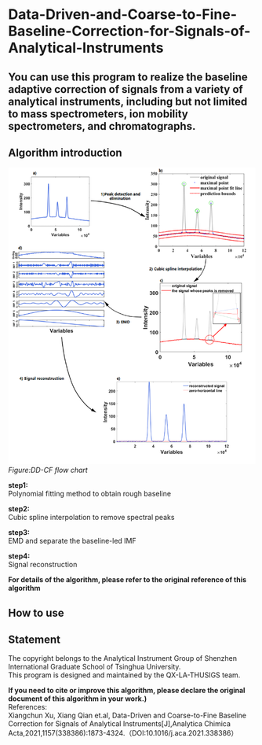 # Data-Driven-and-Coarse-to-Fine-Baseline-Correction-for-Signals-of-Analytical-Instruments
## You can use this program to realize the baseline adaptive correction of signals from a variety of analytical instruments,  including but not limited to mass spectrometers, ion mobility spectrometers, and chromatographs.


## Algorithm introduction

![DD-CF algorithm flow chart](https://github.com/QX-LA-THUSIGS/Data-Driven-and-Coarse-to-Fine-Baseline-Correction-for-Signals-of-Analytical-Instruments/blob/main/picture/flow_chart.png)  
_Figure:DD-CF flow chart_

__step1:__  
Polynomial fitting method to obtain rough baseline  


__step2:__    
  Cubic spline interpolation to remove spectral peaks  
  
__step3:__  
  EMD and separate the baseline-led IMF  

__step4:__   
  Signal reconstruction  

__For details of the algorithm, please refer to the original reference of this algorithm__  

## How to use  

## Statement

The copyright belongs to the Analytical Instrument Group of Shenzhen International Graduate School of Tsinghua University.  
This program is designed and maintained by the QX-LA-THUSIGS team.  

__If you need to cite or improve this algorithm, please declare the original document of this algorithm in your work.)__  
References:  
Xiangchun Xu, Xiang Qian et.al, Data-Driven and Coarse-to-Fine Baseline Correction for Signals of Analytical Instruments[J],Analytica Chimica Acta,2021,1157(338386):1873-4324.（DOI:10.1016/j.aca.2021.338386）
